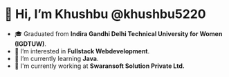 # 👋 Hi, I’m **Khushbu** @khushbu5220

- 🎓 Graduated from **Indira Gandhi Delhi Technical University for Women (IGDTUW)**.
- 👀 I’m interested in <b>Fullstack Webdevelopment</b>.
- 🌱 I’m currently learning <b>Java</b>.
- 🏢 I'm currently working at <b>Swaransoft Solution Private Ltd.</b>

<!---
khushbu5220/khushbu5220 is a ✨ special ✨ repository because its `README.md` (this file) appears on your GitHub profile.
You can click the Preview link to take a look at your changes.
--->
